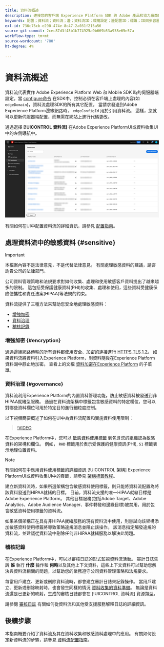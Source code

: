 ```yaml
---
title: 資料流概述
description: 連接您的客戶端 Experience Platform SDK 與 Adobe 產品和協力廠商目標的整合。
keywords: 配置；資料流；資料流；邊；資料流ID；環境設定；邊配置ID；標識；ID同步容器ID；沙盒；流入口；事件資料集；目標；客戶端代碼；屬性令牌；目標；Cookie目標；URL目標；分析設定塊報表ID；資料資料收集準備；資料準備；映射器；XDM映射器；邊緣上的映射器；
exl-id: 736c75cb-e290-474e-8c47-2a031f215a56
source-git-commit: 2cec87d3f45b1b774925a9b669b53a958e65e57a
workflow-type: tm+mt
source-wordcount: '780'
ht-degree: 4%

---
```


# 資料流概述

資料流代表實作 Adobe Experience Platform Web 和 Mobile SDK 時的伺服器端設定。當 [configure命令](../fundamentals/configuring-the-sdk.md) 在SDK中，控制必須在客戶端上處理的內容(如 `edgeDomain`)，資料流處理SDK的所有其它配置。 當請求發送到Adobe Experience Platform邊緣網路時， `edgeConfigId` 用於引用資料流。 這樣，您就可以更新伺服器端配置，而無需在網站上進行代碼更改。

通過選擇 **[!UICONTROL 資料流]** 在Adobe Experience PlatformUI或資料收集UI中的左側導航中。

![UI中的資料流頁籤](../assets/datastreams/overview/datastreams-tab.png)

有關如何在UI中配置資料流的詳細資訊，請參見 [配置指南](./configure.md)。

## 處理資料流中的敏感資料 {#sensitive}

>[!IMPORTANT]
>
>本檔案內容不是法律意見，不是代替法律意見。 有關處理敏感資料的建議，請咨詢貴公司的法律部門。

公司資料管理策略和法規要求對如何收集、處理和使用敏感客戶資料提出了越來越多的限制。 這包括受保護健康資料(PHI)的收集、處理和使用，這些資料受健康保險便攜性和責任法案(HIPAA)等法規的約束。

資料流提供了三種方法來幫助您安全地處理敏感資料：

* [增強加密](#encryption)
* [資料治理](#governance)
* [稽核記錄](#audit-logs)

### 增強加密 {#encryption}

通過邊緣網路傳輸的所有資料都使用安全、加密的連接進行 [HTTPS TLS 1.2](https://datatracker.ietf.org/doc/html/rfc5246)。 如果資料流將資料引入Experience Platform，則資料隨後在Experience Platform資料湖中靜止地加密。 查看上的文檔 [資料加密在Experience Platform](../../landing/governance-privacy-security/encryption.md) 的子菜單。

### 資料治理 {#governance}

資料流利用Experience Platform的內置資料管理功能，防止敏感資料被發送到非HIPAA就緒型服務。 通過在資料流架構中標籤包含敏感資料的特定欄位，您可以對哪些資料欄位可用於特定目的進行細粒度控制。

以下視頻簡要概述了如何在UI中為資料流配置和實施資料使用限制：

>[!VIDEO](https://video.tv.adobe.com/v/3409588/?quality=12&learn=on&speedcontrol=on)

在Experience Platform中，您可以 [敏感資料使用標籤](../../data-governance/labels/reference.md#sensitive) 到包含您的組織認為敏感資料的架構和欄位。 例如， `RHD` 標籤用於表示受保護的健康資訊(PHI), `S1` 標籤表示地理位置資料。

>[!NOTE]
>
>有關如何在中應用資料使用標籤的詳細資訊 [!UICONTROL 架構] Experience PlatformUI或資料收集UI中的頁籤，請參見 [架構標籤教程](../../xdm/tutorials/labels.md)。

建立新資料流時，如果所選架構包含敏感資料使用標籤，則只能將資料流配置為將該資料發送到HIPAA就緒的目標。 目前，資料流支援的唯一HIPAA就緒目標是Adobe Experience Platform。 其他目標服務(包括Adobe Target、Adobe Analytics、Adobe Audience Manager、事件轉發和邊緣目標)被禁用，用於包含敏感資料使用標籤的資料流。

如果某個架構正在具有非HIPAA就緒服務的現有資料流中使用，則嘗試向該架構添加敏感資料使用標籤將導致策略違規消息並阻止該操作。 該消息指定觸發違規的資料流，並建議從資料流中刪除任何非HIPAA就緒服務以解決此問題。

### 稽核記錄

在Experience Platform中，可以以審核日誌的形式監視資料流活動。 審計日誌告訴 **誰** 執行 **什麼** 操作和 **何時**&#x200B;以及其他上下文資料，這些上下文資料可以幫助您解決與資料流相關的問題，以幫助您的業務遵守公司資料管理策略和法規要求。

每當用戶建立、更新或刪除資料流時，都會建立審計日誌來記錄操作。 當用戶建立、更新或刪除映射時，也會發生同樣的情況 [資料收集的資料準備](./data-prep.md)。 無論是資料流還是已更新的映射，生成的審核日誌都會在 [!UICONTROL 資料流] 資源類型。

請參閱 [審核日誌](../../landing/governance-privacy-security/audit-logs/overview.md) 有關如何從資料流和其他受支援服務解釋日誌的詳細資訊。

## 後續步驟

本指南概要介紹了資料流及其在資料收集和敏感資料處理中的應用。 有關如何設定新資料流的步驟，請參見 [資料流配置指南](./configure.md)。
